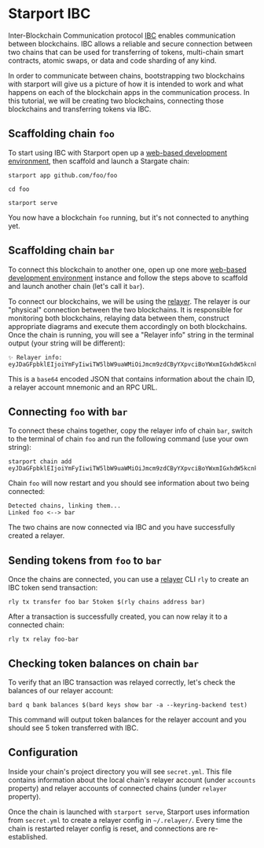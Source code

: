 # Starport IBC

Inter-Blockchain Communication protocol [IBC](https://github.com/cosmos/ics#ibc-quick-references) enables communication between blockchains. IBC allows a reliable and secure connection between two chains that can be used for transferring of tokens, multi-chain smart contracts, atomic swaps, or data and code sharding of any kind.

In order to communicate between chains, bootstrapping two blockchains with starport will give us a picture of how it is intended to work and what happens on each of the blockchain apps in the communication process. In this tutorial, we will be creating two blockchains, connecting those blockchains and transferring tokens via IBC.

## Scaffolding chain `foo`

To start using IBC with Starport open up a [web-based development environment](https://gitpod.io/#https://github.com/tendermint/starport/), then scaffold and launch a Stargate chain:

```
starport app github.com/foo/foo

cd foo

starport serve
```

You now have a blockchain `foo` running, but it's not connected to anything yet.

## Scaffolding chain `bar`

To connect this blockchain to another one, open up one more [web-based development environment](https://gitpod.io/#https://github.com/tendermint/starport/) instance and follow the steps above to scaffold and launch another chain (let's call it `bar`).

To connect our blockchains, we will be using the [relayer](https://github.com/cosmos/ics/tree/master/spec/ics-018-relayer-algorithms). The relayer is our "physical" connection between the two blockchains. It is responsible for monitoring both blockchains, relaying data between them, construct appropriate diagrams and execute them accordingly on both blockchains.
Once the chain is running, you will see a "Relayer info" string in the terminal output (your string will be different):

```
✨ Relayer info: eyJDaGFpbklEIjoiYmFyIiwiTW5lbW9uaWMiOiJmcm9zdCByYXpvciBoYWxmIGxhdW5kcnkgcHJvZml0IHdpc2UgdG9uZSBibHVzaCBzdXJnZSBrZWVwIHRvZ2V0aGVyIHNsaWNlIHlvdXRoIHRydXRoIGVubGlzdCBjdXBib2FyZCBhYnNvcmIgc2VlZCBzZXJpZXMgZG91YmxlIHZpbGxhZ2UgdG9uZ3VlIGZsYXNoIGdvcmlsbGEiLCJSUENBZGRyZXNzIjoiaHR0cHM6Ly8yNjY1Ny1jNzllNDk2ZC1kZDk4LTQ4MWQtOTlmZi1jZGQ4OTA2NWQ4MWIud3MtZXUwMS5naXRwb2QuaW86NDQzIn0
```

This is a `base64` encoded JSON that contains information about the chain ID, a relayer account mnemonic and an RPC URL.

## Connecting `foo` with `bar`

To connect these chains together, copy the relayer info of chain `bar`, switch to the terminal of chain `foo` and run the following command (use your own string):

```
starport chain add eyJDaGFpbklEIjoiYmFyIiwiTW5lbW9uaWMiOiJmcm9zdCByYXpvciBoYWxmIGxhdW5kcnkgcHJvZml0IHdpc2UgdG9uZSBibHVzaCBzdXJnZSBrZWVwIHRvZ2V0aGVyIHNsaWNlIHlvdXRoIHRydXRoIGVubGlzdCBjdXBib2FyZCBhYnNvcmIgc2VlZCBzZXJpZXMgZG91YmxlIHZpbGxhZ2UgdG9uZ3VlIGZsYXNoIGdvcmlsbGEiLCJSUENBZGRyZXNzIjoiaHR0cHM6Ly8yNjY1Ny1jNzllNDk2ZC1kZDk4LTQ4MWQtOTlmZi1jZGQ4OTA2NWQ4MWIud3MtZXUwMS5naXRwb2QuaW86NDQzIn0
```

Chain `foo` will now restart and you should see information about two being connected:

```
Detected chains, linking them...
Linked foo <--> bar
```

The two chains are now connected via IBC and you have successfully created a relayer.

## Sending tokens from `foo` to `bar`

Once the chains are connected, you can use a [relayer](https://github.com/cosmos/relayer) CLI `rly` to create an IBC token send transaction:

```
rly tx transfer foo bar 5token $(rly chains address bar)
```

After a transaction is successfully created, you can now relay it to a connected chain:

```
rly tx relay foo-bar
```

## Checking token balances on chain `bar`

To verify that an IBC transaction was relayed correctly, let's check the balances of our relayer account:

```
bard q bank balances $(bard keys show bar -a --keyring-backend test)
```

This command will output token balances for the relayer account and you should see 5 token transferred with IBC.

## Configuration

Inside your chain's project directory you will see `secret.yml`. This file contains information about the local chain's relayer account (under `accounts` property) and relayer accounts of connected chains (under `relayer` property).

Once the chain is launched with `starport serve`, Starport uses information from `secret.yml` to create a relayer config in `~/.relayer/`. Every time the chain is restarted relayer config is reset, and connections are re-established.
